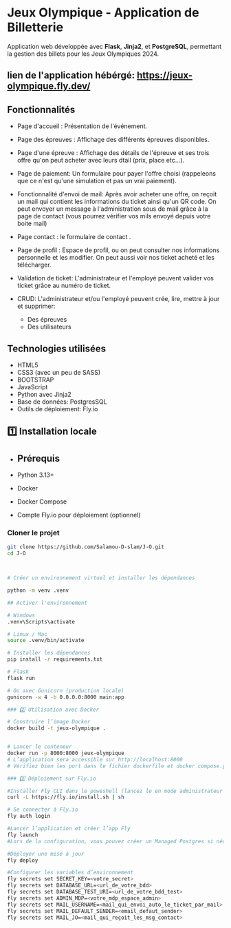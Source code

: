 # Jeux Olympique - Application de Billetterie

Application web développée avec **Flask**, **Jinja2**, et **PostgreSQL**, permettant la gestion des billets pour les Jeux Olympiques 2024.

lien de l'application hébérgé: https://jeux-olympique.fly.dev/
---
## Fonctionnalités

- Page d'accueil : Présentation de l'événement.

- Page des épreuves : Affichage des différents épreuves disponibles.
  
- Page d'une épreuve : Affichage des détails de l'épreuve et ses trois offre qu'on peut acheter avec leurs dtail (prix, place etc...).
  
- Page de paiement: Un formulaire pour payer l'offre choisi (rappeleons que ce n'est qu'une simulation et pas un vrai paiement).
  
- Fonctionnalité d'envoi de mail: Après avoir acheter une offre, on reçoit un mail qui contient les informations du ticket ainsi qu'un QR code. On peut envoyer un message à l'administration sous de mail grâce à la page de contact (vous pourrez vérifier vos mils envoyé depuis votre boite mail)
  
- Page contact : le formulaire de contact .

- Page de profil : Espace de profil, ou on peut consulter nos informations personnelle et les modifier. On peut aussi voir nos ticket acheté et les télécharger.

- Validation de ticket: L'administrateur et l'employé peuvent valider vos ticket grâce au numéro de ticket.
  
- CRUD: L'administrateur et/ou l'employé peuvent crée, lire, mettre à jour et supprimer:
    - Des épreuves
    - Des utilisateurs
  
## Technologies utilisées
- HTML5
- CSS3 (avec un peu de SASS)
- BOOTSTRAP
- JavaScript
- Python avec Jinja2
- Base de données: PostgresSQL
- Outils de déploiement: Fly.io

## 1️⃣ Installation locale
- ## Prérequis

- Python 3.13+
- Docker
- Docker Compose
- Compte Fly.io pour déploiement (optionnel)

### Cloner le projet
```bash
git clone https://github.com/Salamou-D-slam/J-O.git
cd J-O



# Créer un environnement virtuel et installer les dépendances

python -m venv .venv

## Activer l'environnement

# Windows
.venv\Scripts\activate

# Linux / Mac
source .venv/bin/activate

# Installer les dépendances
pip install -r requirements.txt

# Flask
flask run

# Ou avec Gunicorn (production locale)
gunicorn -w 4 -b 0.0.0.0:8000 main:app

### 2️⃣ Utilisation avec Docker

# Construire l’image Docker
docker build -t jeux-olympique .


# Lancer le conteneur
docker run -p 8000:8000 jeux-olympique
# L’application sera accessible sur http://localhost:8000
# Vérifiez bien les port dans le fichier dockerfile et docker compose.yml

### 3️⃣ Déploiement sur Fly.io

#Installer Fly CLI dans le poweshell (lancez le en mode administrateur si ça ne marche pas)
curl -L https://fly.io/install.sh | sh

# Se connecter à Fly.io
fly auth login

#Lancer l’application et créer l’app Fly
fly launch
#Lors de la configuration, vous pouvez créer un Managed Postgres si nécessaire.

#Déployer une mise à jour
fly deploy

#Configurer les variables d’environnement
fly secrets set SECRET_KEY=<votre_secret>
fly secrets set DATABASE_URL=<url_de_votre_bdd>
fly secrets set DATABASE_TEST_URI=<url_de_votre_bdd_test>
fly secrets set ADMIN_MDP=<votre_mdp_espace_admin>
fly secrets set MAIL_USERNAME=<mail_qui_envoi_auto_le_ticket_par_mail>
fly secrets set MAIL_DEFAULT_SENDER=<email_defaut_sender>
fly secrets set MAIL_JO=<mail_qui_reçoit_les_msg_contact>



